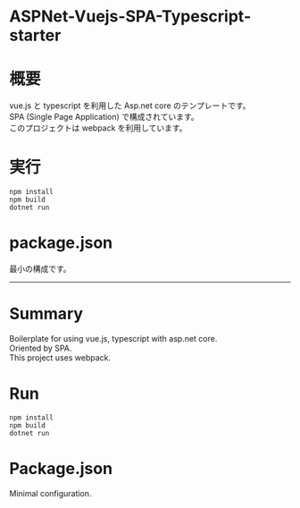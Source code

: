# ASPNet-Vuejs-SPA-Typescript-starter

# 概要
vue.js と typescript を利用した Asp.net core のテンプレートです。  
SPA (Single Page Application) で構成されています。  
このプロジェクトは webpack を利用しています。

# 実行
```
npm install
npm build
dotnet run
```

# package.json
最小の構成です。  

-----

# Summary
Boilerplate for using vue.js, typescript with asp.net core.  
Oriented by SPA.  
This project uses webpack.  

# Run
```
npm install
npm build
dotnet run
```

# Package.json
Minimal configuration.  

